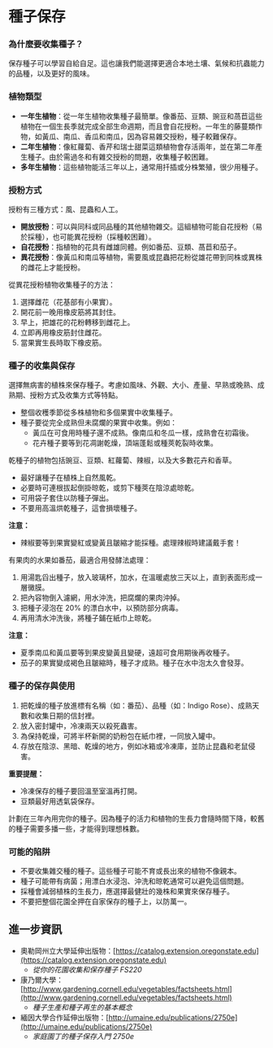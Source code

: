 # 種子保存

### 為什麼要收集種子？
保存種子可以學習自給自足。這也讓我們能選擇更適合本地土壤、氣候和抗蟲能力的品種，以及更好的風味。

### 植物類型

- **一年生植物**：從一年生植物收集種子最簡單。像番茄、豆類、豌豆和萵苣這些植物在一個生長季就完成全部生命週期，而且會自花授粉。一年生的藤蔓類作物，如黃瓜、南瓜、香瓜和南瓜，因為容易雜交授粉，種子較難保存。
- **二年生植物**：像紅蘿蔔、香芹和瑞士甜菜這類植物會存活兩年，並在第二年產生種子。由於需過冬和有雜交授粉的問題，收集種子較困難。
- **多年生植物**：這些植物能活三年以上，通常用扦插或分株繁殖，很少用種子。

### 授粉方式

授粉有三種方式：風、昆蟲和人工。

- **開放授粉**：可以與同科或同品種的其他植物雜交。這組植物可能自花授粉（易於採種），也可能異花授粉（採種較困難）。
- **自花授粉**：指植物的花具有雌雄同體。例如番茄、豆類、萵苣和茄子。
- **異花授粉**：像黃瓜和南瓜等植物，需要風或昆蟲把花粉從雄花帶到同株或異株的雌花上才能授粉。


從異花授粉植物收集種子的方法：

1. 選擇雌花（花基部有小果實）。
2. 開花前一晚用橡皮筋將其封住。
3. 早上，把雄花的花粉轉移到雌花上。
4. 立即再用橡皮筋封住雌花。
5. 當果實生長時取下橡皮筋。

### 種子的收集與保存

選擇無病害的植株來保存種子。考慮如風味、外觀、大小、產量、早熟或晚熟、成熟期、授粉方式及收集方式等特點。

- 整個收穫季節從多株植物和多個果實中收集種子。
- 種子要從完全成熟但未腐爛的果實中收集。例如：
  - 黃瓜在可食用時種子還不成熟。像南瓜和冬瓜一樣，成熟會在初霜後。
  - 花卉種子要等到花凋謝乾燥，頂端蓬鬆或種莢乾裂時收集。


乾種子的植物包括豌豆、豆類、紅蘿蔔、辣椒，以及大多數花卉和香草。

- 最好讓種子在植株上自然風乾。
- 必要時可連根拔起倒掛晾乾，或剪下種莢在陰涼處晾乾。
- 可用袋子套住以防種子彈出。
- 不要用高溫烘乾種子，這會損壞種子。

**注意：**  
- 辣椒要等到果實變紅或變黃且皺縮才能採種。處理辣椒時建議戴手套！


有果肉的水果如番茄，最適合用發酵法處理：

1. 用湯匙舀出種子，放入玻璃杯，加水，在溫暖處放三天以上，直到表面形成一層黴膜。
2. 把內容物倒入濾網，用水沖洗，把腐爛的果肉沖掉。
3. 把種子浸泡在 20% 的漂白水中，以預防部分病毒。
4. 再用清水沖洗後，將種子鋪在紙巾上晾乾。

**注意：**  
- 夏季南瓜和黃瓜要等到果皮變黃且變硬，遠超可食用期後再收種子。
- 茄子的果實變成褐色且皺縮時，種子才成熟。種子在水中泡太久會發芽。

### 種子的保存與使用

1. 把乾燥的種子放進標有名稱（如：番茄）、品種（如：Indigo Rose）、成熟天數和收集日期的信封裡。
2. 放入密封罐中，冷凍兩天以殺死蟲害。
3. 為保持乾燥，可將半杯新開的奶粉包在紙巾裡，一同放入罐中。
4. 存放在陰涼、黑暗、乾燥的地方，例如冰箱或冷凍庫，並防止昆蟲和老鼠侵害。

**重要提醒：**  
- 冷凍保存的種子要回溫至室溫再打開。
- 豆類最好用透氣袋保存。

計劃在三年內用完你的種子。因為種子的活力和植物的生長力會隨時間下降，較舊的種子需要多播一些，才能得到理想株數。

### 可能的陷阱

- 不要收集雜交種的種子。這些種子可能不育或長出來的植物不像親本。
- 種子可能帶有病菌；用漂白水浸泡、沖洗和晾乾通常可以避免這個問題。
- 採種會減弱植株的生長力，應選擇最健壯的幾株和果實來保存種子。
- 不要把整個花園全押在自家保存的種子上，以防萬一。

## 進一步資訊

- 奧勒岡州立大學延伸出版物：[https://catalog.extension.oregonstate.edu](https://catalog.extension.oregonstate.edu)  
  - *從你的花園收集和保存種子 FS220*
- 康乃爾大學：[http://www.gardening.cornell.edu/vegetables/factsheets.html](http://www.gardening.cornell.edu/vegetables/factsheets.html)  
  - *種子生產和種子再生的基本概念*
- 緬因大學合作延伸出版物：[http://umaine.edu/publications/2750e](http://umaine.edu/publications/2750e)  
  - *家庭園丁的種子保存入門 2750e*
